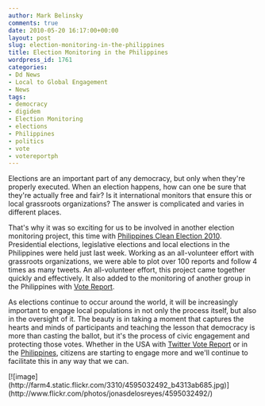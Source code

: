 ```yaml
---
author: Mark Belinsky
comments: true
date: 2010-05-20 16:17:00+00:00
layout: post
slug: election-monitoring-in-the-philippines
title: Election Monitoring in the Philippines
wordpress_id: 1761
categories:
- Dd News
- Local to Global Engagement
- News
tags:
- democracy
- digidem
- Election Monitoring
- elections
- Philippines
- politics
- vote
- votereportph
---
```


Elections are an important part of any democracy, but only when they're properly executed. When an election happens, how can one be sure that they're actually free and fair? Is it international monitors that ensure this or local grassroots organizations? The answer is complicated and varies in different places.

That's why it was so exciting for us to be involved in another election monitoring project, this time with [Philippines Clean Election 2010](http://handheldhumanrights.org/philippines/). Presidential elections, legislative elections and local elections in the Philippines were held just last week. Working as an all-volunteer effort with grassroots organizations, we were able to plot over 100 reports and follow 4 times as many tweets. An all-volunteer effort, this project came together quickly and effectively. It also added to the monitoring of another group in the Philippines with [Vote Report](http://votereportph.org/).

As elections continue to occur around the world, it will be increasingly important to engage local populations in not only the process itself, but also in the oversight of it. The beauty is in taking a moment that captures the hearts and minds of participants and teaching the lesson that democracy is more than casting the ballot, but it's the process of civic engagement and protecting those votes. Whether in the USA with [Twitter Vote Report](http://twittervotereport.com/) or in the [Philippines](http://handheldhumanrights.org/philippines/), citizens are starting to engage more and we'll continue to facilitate this in any way that we can.

<caption id="" align="aligncenter" width="350" caption="People lining up in a precint in Barangay Merville to vote in the first automated elections in the Philippines">[![image](http://farm4.static.flickr.com/3310/4595032492_b4313ab685.jpg)](http://www.flickr.com/photos/jonasdelosreyes/4595032492/)</caption>
